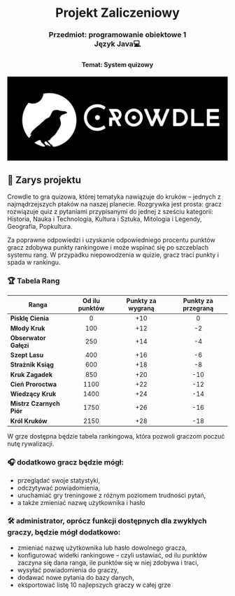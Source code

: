 <div align="center">
    <h1>Projekt Zaliczeniowy</h1>
    <h3>
        Przedmiot: programowanie obiektowe 1<br> 
        Język Java💻
    <h3>
    <h4>Temat: System quizowy</h4>
</div>


<picture align="center">
  <source srcset="/assets/crowdle_baner_white.jpg" media="(prefers-color-scheme: dark)">
  <img src="/assets/crowdle_baner_black.jpg" alt="baner crowdle">
</picture>

## 📝 Zarys projektu
    
Crowdle to gra quizowa, której tematyka nawiązuje do kruków – jednych z najmądrzejszych ptaków na naszej planecie.
Rozgrywka jest prosta: gracz rozwiązuje quiz z pytaniami przypisanymi do jednej z sześciu kategorii:
Historia, Nauka i Technologia, Kultura i Sztuka, Mitologia i Legendy, Geografia, Popkultura.

Za poprawne odpowiedzi i uzyskanie odpowiedniego procentu punktów gracz zdobywa punkty rankingowe i może wspinać się po szczeblach systemu rang.
W przypadku niepowodzenia w quizie, gracz traci punkty i spada w rankingu.

### 🏆 Tabela Rang

| Ranga                   | Od ilu punktów | Punkty za wygraną | Punkty za przegraną |
|-------------------------|:--------------:|:-----------------:|:-------------------:|
| **Pisklę Cienia**       | 0              | +10               | 0                   |
| **Młody Kruk**          | 100            | +12               | -2                  |
| **Obserwator Gałęzi**   | 250            | +14               | -4                  |
| **Szept Lasu**          | 400            | +16               | -6                  |
| **Strażnik Ksiąg**      | 600            | +18               | -8                  |
| **Kruk Zagadek**        | 850            | +20               | -10                 |
| **Cień Proroctwa**      | 1100           | +22               | -12                 |
| **Wiedzący Kruk**       | 1400           | +24               | -14                 |
| **Mistrz Czarnych Piór**| 1750           | +26               | -16                 |
| **Król Kruków**         | 2150           | +28               | -18                 |



W grze dostępna będzie tabela rankingowa, która pozwoli graczom poczuć nutę rywalizacji.

### 🎧 dodatkowo gracz będzie mógł:
<ul>
    <li>przeglądać swoje statystyki,</li>
    <li>odczytywać powiadomienia,</li>
    <li>uruchamiać gry treningowe z różnym poziomem trudności pytań,</li>
    <li>a także zmieniać nazwę użytkownika i hasło</li>
</ul>    

### 🛠️ administrator, oprócz funkcji dostępnych dla zwykłych graczy, będzie mógł dodatkowo:
<ul>
    <li>zmieniać nazwę użytkownika lub hasło dowolnego gracza,</li>
    <li>konfigurować widełki rankingowe – czyli ustawiać, od ilu punktów zaczyna się dana ranga, ile punktów się w niej zdobywa i traci,</li>
    <li>wysyłać powiadomienia do graczy,</li>
    <li>dodawać nowe pytania do bazy danych,</li>
    <li>eksportować listę 10 najlepszych graczy w całej grze</li>
</ul>

